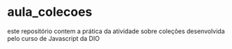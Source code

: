# aula_colecoes
este repositório contem a prática da atividade sobre coleções desenvolvida pelo curso de Javascript da DIO
